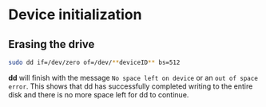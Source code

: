 # Device initialization

## Erasing the drive

```bash
sudo dd if=/dev/zero of=/dev/**deviceID** bs=512
```

**dd** will finish with the message `No space left on device` or an `out of space error`. This shows that dd has successfully completed writing to the entire disk and there is no more space left for dd to continue.
